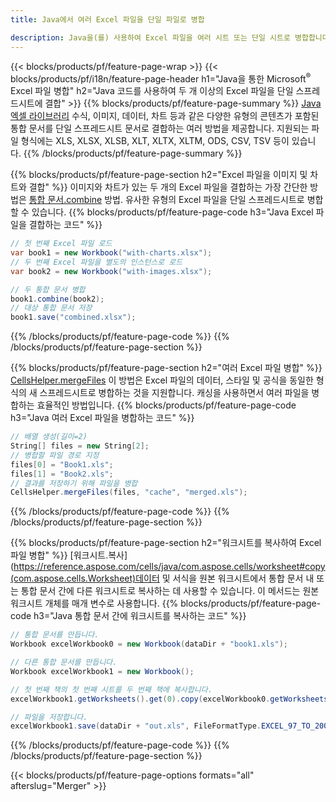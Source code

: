 ```yaml
---
title: Java에서 여러 Excel 파일을 단일 파일로 병합

description: Java을(를) 사용하여 Excel 파일을 여러 시트 또는 단일 시트로 병합합니다. Excel 문서를 PDF, 이미지 및 HTML로 병합, 결합 또는 연결합니다.
---
```

{{< blocks/products/pf/feature-page-wrap >}}
{{< blocks/products/pf/i18n/feature-page-header h1="Java을 통한 Microsoft<sup>&reg;</sup> Excel 파일 병합" h2="Java 코드를 사용하여 두 개 이상의 Excel 파일을 단일 스프레드시트에 결합" >}}
{{% blocks/products/pf/feature-page-summary %}}
[Java 엑셀 라이브러리](/cells/java/) 수식, 이미지, 데이터, 차트 등과 같은 다양한 유형의 콘텐츠가 포함된 통합 문서를 단일 스프레드시트 문서로 결합하는 여러 방법을 제공합니다. 지원되는 파일 형식에는 XLS, XLSX, XLSB, XLT, XLTX, XLTM, ODS, CSV, TSV 등이 있습니다.
{{% /blocks/products/pf/feature-page-summary %}}

{{% blocks/products/pf/feature-page-section h2="Excel 파일을 이미지 및 차트와 결합" %}}
이미지와 차트가 있는 두 개의 Excel 파일을 결합하는 가장 간단한 방법은 [통합 문서.combine](https://reference.aspose.com/cells/java/com.aspose.cells/workbook#combine(com.aspose.cells.Workbook)) 방법. 유사한 유형의 Excel 파일을 단일 스프레드시트로 병합할 수 있습니다.
{{% blocks/products/pf/feature-page-code h3="Java Excel 파일을 결합하는 코드" %}}

```cs
// 첫 번째 Excel 파일 로드
var book1 = new Workbook("with-charts.xlsx");
// 두 번째 Excel 파일을 별도의 인스턴스로 로드
var book2 = new Workbook("with-images.xlsx");

// 두 통합 문서 병합
book1.combine(book2);
// 대상 통합 문서 저장 
book1.save("combined.xlsx");

```
{{% /blocks/products/pf/feature-page-code %}}
{{% /blocks/products/pf/feature-page-section %}}

{{% blocks/products/pf/feature-page-section h2="여러 Excel 파일 병합" %}}
[CellsHelper.mergeFiles](https://reference.aspose.com/cells/java/com.aspose.cells/cellshelper#mergeFiles) 이 방법은 Excel 파일의 데이터, 스타일 및 공식을 동일한 형식의 새 스프레드시트로 병합하는 것을 지원합니다. 캐싱을 사용하면서 여러 파일을 병합하는 효율적인 방법입니다. 
{{% blocks/products/pf/feature-page-code h3="Java 여러 Excel 파일을 병합하는 코드" %}}

```cs
// 배열 생성(길이=2)
String[] files = new String[2];
// 병합할 파일 경로 지정
files[0] = "Book1.xls";
files[1] = "Book2.xls";
// 결과를 저장하기 위해 파일을 병합
CellsHelper.mergeFiles(files, "cache", "merged.xls");


```
{{% /blocks/products/pf/feature-page-code %}}
{{% /blocks/products/pf/feature-page-section %}}

{{% blocks/products/pf/feature-page-section h2="워크시트를 복사하여 Excel 파일 병합" %}}
[워크시트.복사](https://reference.aspose.com/cells/java/com.aspose.cells/worksheet#copy(com.aspose.cells.Worksheet)데이터 및 서식을 원본 워크시트에서 통합 문서 내 또는 통합 문서 간에 다른 워크시트로 복사하는 데 사용할 수 있습니다. 이 메서드는 원본 워크시트 개체를 매개 변수로 사용합니다.
{{% blocks/products/pf/feature-page-code h3="Java 통합 문서 간에 워크시트를 복사하는 코드" %}}

```cs
// 통합 문서를 만듭니다.
Workbook excelWorkbook0 = new Workbook(dataDir + "book1.xls");

// 다른 통합 문서를 만듭니다.
Workbook excelWorkbook1 = new Workbook();

// 첫 번째 책의 첫 번째 시트를 두 번째 책에 복사합니다.
excelWorkbook1.getWorksheets().get(0).copy(excelWorkbook0.getWorksheets().get(0));

// 파일을 저장합니다.
excelWorkbook1.save(dataDir + "out.xls", FileFormatType.EXCEL_97_TO_2003);

```
{{% /blocks/products/pf/feature-page-code %}}
{{% /blocks/products/pf/feature-page-section %}}

{{< blocks/products/pf/feature-page-options formats="all" afterslug="Merger" >}}
